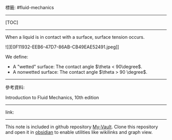 標籤: #fluid-mechanics 

---

[TOC]

---

When a liquid is in contact with a surface, surface tension occurs.

![[E0F11932-EEB6-47D7-86AB-CB49EAE52491.jpeg]]

We define:

- A "wetted" surface: The contact angle $\theta < 90\degree$.
- A nonwetted surface: The contact angle $\theta > 90 \degree$.

---

參考資料:

Introduction to Fluid Mechanics, 10th edition

---

link:


---

This note is included in github repository [My-Vault](https://github.com/LittleD3092/My-Vault.git). Clone this repository and open it in [obsidian](https://obsidian.md/) to enable utilities like wikilinks and graph view.